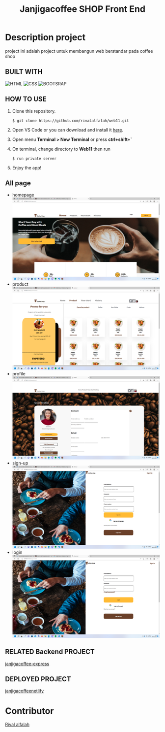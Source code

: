 <div style="display: flex;
    justify-content: center;
    align-items: center;">

# Janjigacoffee SHOP Front End

</div>

# Description project
project ini adalah project untuk membangun web berstandar pada coffee shop 

## BUILT WITH

![HTML](https://img.shields.io/badge/html-18-brightgreen)
![CSS](https://img.shields.io/badge/css-4-lightgrey)
![BOOTSRAP](https://img.shields.io/badge/bootstrap-14-blue)


## HOW TO USE
1. Clone this repository.
    ```
    $ git clone https://github.com/rivalalfalah/web11.git
    ```

2. Open VS Code or you can download and install it [here](https://code.visualstudio.com/).

3. Open menu **Terminal > New Terminal** or press **ctrl+shift+`** 

4. On terminal, change directory to **Web11** then run 
    ```
    $ run private server
    ```

5. Enjoy the app!

## All page
- homepage
![Home page](./screenshot/Screenshot%20(4).png)
- product
![Product](./screenshot/Screenshot%20(5).png)
- profile
![Profile](./screenshot/Screenshot%20(6).png)
- sign-up
![Sign up](./screenshot/Screenshot%20(7).png)
- login
![login](./screenshot/Screenshot%20(8).png)


## RELATED Backend PROJECT
[janjigacoffee-express](https://github.com/rivalalfalah/janjigacoffee.git)

## DEPLOYED PROJECT
[janjigacoffeenetlify](https://glorius-coffee.netlify.app/)

# Contributor
[Rival alfalah](https://github.com/rivalalfalah)